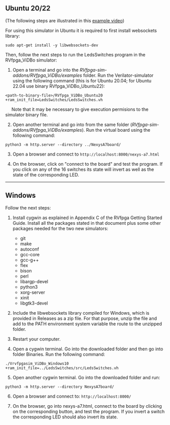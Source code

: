 ## **Ubuntu 20/22**

(The following steps are illustrated in this [example video](https://drive.google.com/file/d/1zgGUX6UYnExh1JYof4PiJ6gxi6pZvngT/view?usp=sharing))

For using this simulator in Ubuntu it is required to first install websockets library: 

```
sudo apt-get install -y libwebsockets-dev
```

Then, follow the next steps to run the LedsSwitches program in the RVfpga_ViDBo simulator:

1. Open a terminal and go into the *RVfpga-sim-addons/RVfpga_ViDBo/examples* folder. Run the Verilator-simulator using the following command (this is for Ubuntu 20.04; for Ubuntu 22.04 use binary RVfpga_ViDBo_Ubuntu22): 
```
<path-to-binary-file>/RVfpga_ViDBo_Ubuntu20 +ram_init_file=LedsSwitches/LedsSwitches.vh
```
&nbsp;&nbsp;&nbsp;&nbsp;&nbsp;Note that it may be necessary to give execution permisions to the simulator binary file.

2. Open another terminal and go into from the same folder (*RVfpga-sim-addons/RVfpga_ViDBo/examples*). Run the virtual board using the following command:
```
python3 -m http.server --directory ../NexysA7board/
```
3. Open a browser and connect to `http://localhost:8000/nexys-a7.html`

4. On the browser, click on "connect to the board" and test the program. If you click on any of the 16 switches its state will invert as well as the state of the corresponding LED.

___


## **Windows**

Follow the next steps:

1. Install cygwin as explained in Appendix C of the RVfpga Getting Started Guide. Install all the packages stated in that document plus some other packages needed for the two new simulators:

    * git
    * make 
    * autoconf
    * gcc-core 
    * gcc-g++ 
    * flex
    * bison
    * perl
    * libargp-devel
    * python3
    * xorg-server
    * xinit
    * libgtk3-devel

2. Include the libwebsockets library compiled for Windows, which is provided in Releases as a zip file. For that purpose, unzip the file and add to the PATH environment system variable the route to the unzipped folder.

3. Restart your computer.

4. Open a cygwin terminal. Go into the downloaded folder and then go into folder Binaries. Run the following command:

```
./Vrvfpgasim_ViDBo_Windows10 +ram_init_file=../LedsSwitches/src/LedsSwitches.vh
```

5. Open another cygwin terminal. Go into the downloaded folder and run: 

```
python3 -m http.server --directory NexysA7board/
```

6. Open a browser and connect to: ```http://localhost:8000/```

7. On the browser, go into nexys-a7.html, connect to the board by clicking on the corresponding button, and test the program. If you invert a switch the corresponding LED should also invert its state.
